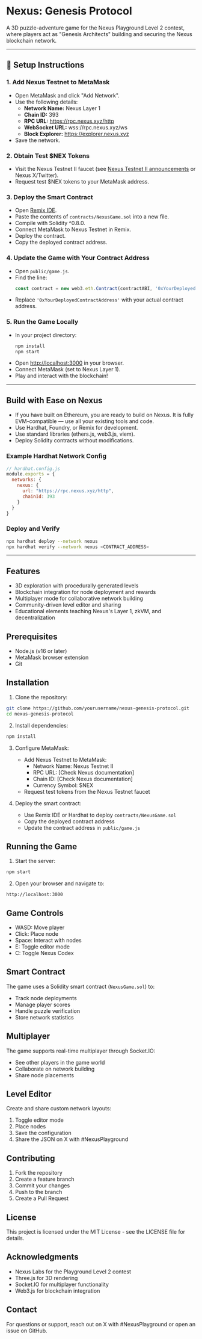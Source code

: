 # Nexus: Genesis Protocol

A 3D puzzle-adventure game for the Nexus Playground Level 2 contest, where players act as "Genesis Architects" building and securing the Nexus blockchain network.

---

## 🚀 Setup Instructions

### 1. Add Nexus Testnet to MetaMask
- Open MetaMask and click "Add Network".
- Use the following details:
  - **Network Name:** Nexus Layer 1
  - **Chain ID:** 393
  - **RPC URL:** https://rpc.nexus.xyz/http
  - **WebSocket URL:** wss://rpc.nexus.xyz/ws
  - **Block Explorer:** https://explorer.nexus.xyz
- Save the network.

### 2. Obtain Test $NEX Tokens
- Visit the Nexus Testnet II faucet (see [Nexus Testnet II announcements](https://docs.nexus.xyz) or Nexus X/Twitter).
- Request test $NEX tokens to your MetaMask address.

### 3. Deploy the Smart Contract
- Open [Remix IDE](https://rpc.nexus.xyz/http).
- Paste the contents of `contracts/NexusGame.sol` into a new file.
- Compile with Solidity ^0.8.0.
- Connect MetaMask to Nexus Testnet in Remix.
- Deploy the contract.
- Copy the deployed contract address.

### 4. Update the Game with Your Contract Address
- Open `public/game.js`.
- Find the line:
  ```js
  const contract = new web3.eth.Contract(contractABI, '0xYourDeployedContractAddress');
  ```
- Replace `'0xYourDeployedContractAddress'` with your actual contract address.

### 5. Run the Game Locally
- In your project directory:
  ```bash
  npm install
  npm start
  ```
- Open [http://localhost:3000](http://localhost:3000) in your browser.
- Connect MetaMask (set to Nexus Layer 1).
- Play and interact with the blockchain!

---

## Build with Ease on Nexus
- If you have built on Ethereum, you are ready to build on Nexus. It is fully EVM-compatible — use all your existing tools and code.
- Use Hardhat, Foundry, or Remix for development.
- Use standard libraries (ethers.js, web3.js, viem).
- Deploy Solidity contracts without modifications.

### Example Hardhat Network Config
```js
// hardhat.config.js
module.exports = {
  networks: {
    nexus: {
      url: "https://rpc.nexus.xyz/http",
      chainId: 393
    }
  }
}
```

### Deploy and Verify
```bash
npx hardhat deploy --network nexus
npx hardhat verify --network nexus <CONTRACT_ADDRESS>
```

---

## Features

- 3D exploration with procedurally generated levels
- Blockchain integration for node deployment and rewards
- Multiplayer mode for collaborative network building
- Community-driven level editor and sharing
- Educational elements teaching Nexus's Layer 1, zkVM, and decentralization

## Prerequisites

- Node.js (v16 or later)
- MetaMask browser extension
- Git

## Installation

1. Clone the repository:
```bash
git clone https://github.com/yourusername/nexus-genesis-protocol.git
cd nexus-genesis-protocol
```

2. Install dependencies:
```bash
npm install
```

3. Configure MetaMask:
   - Add Nexus Testnet to MetaMask:
     - Network Name: Nexus Testnet II
     - RPC URL: [Check Nexus documentation]
     - Chain ID: [Check Nexus documentation]
     - Currency Symbol: $NEX
   - Request test tokens from the Nexus Testnet faucet

4. Deploy the smart contract:
   - Use Remix IDE or Hardhat to deploy `contracts/NexusGame.sol`
   - Copy the deployed contract address
   - Update the contract address in `public/game.js`

## Running the Game

1. Start the server:
```bash
npm start
```

2. Open your browser and navigate to:
```
http://localhost:3000
```

## Game Controls

- WASD: Move player
- Click: Place node
- Space: Interact with nodes
- E: Toggle editor mode
- C: Toggle Nexus Codex

## Smart Contract

The game uses a Solidity smart contract (`NexusGame.sol`) to:
- Track node deployments
- Manage player scores
- Handle puzzle verification
- Store network statistics

## Multiplayer

The game supports real-time multiplayer through Socket.IO:
- See other players in the game world
- Collaborate on network building
- Share node placements

## Level Editor

Create and share custom network layouts:
1. Toggle editor mode
2. Place nodes
3. Save the configuration
4. Share the JSON on X with #NexusPlayground

## Contributing

1. Fork the repository
2. Create a feature branch
3. Commit your changes
4. Push to the branch
5. Create a Pull Request

## License

This project is licensed under the MIT License - see the LICENSE file for details.

## Acknowledgments

- Nexus Labs for the Playground Level 2 contest
- Three.js for 3D rendering
- Socket.IO for multiplayer functionality
- Web3.js for blockchain integration

## Contact

For questions or support, reach out on X with #NexusPlayground or open an issue on GitHub. 
